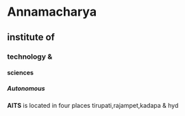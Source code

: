 # Annamacharya 
## institute of
### technology &
#### sciences 
##### Autonomous

**AITS** is located in four places tirupati,rajampet,kadapa & hyd
